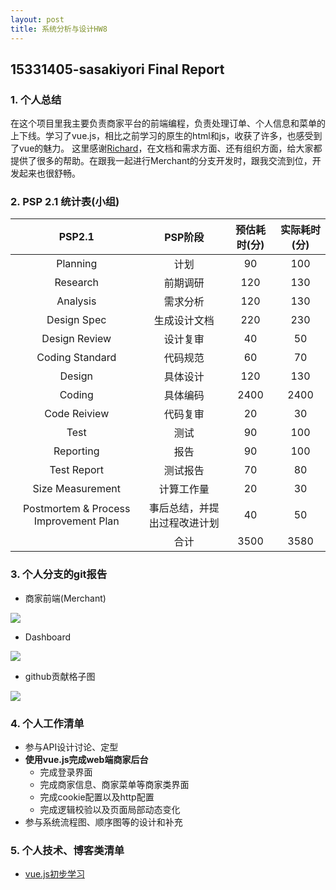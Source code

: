 ```yaml
---
layout: post
title: 系统分析与设计HW8
---
```


## 15331405-sasakiyori   Final Report

### 1. 个人总结

在这个项目里我主要负责商家平台的前端编程，负责处理订单、个人信息和菜单的上下线。学习了vue.js，相比之前学习的原生的html和js，收获了许多，也感受到了vue的魅力。
这里感谢[Richard](https://github.com/YinghongZhang)，在文档和需求方面、还有组织方面，给大家都提供了很多的帮助。在跟我一起进行Merchant的分支开发时，跟我交流到位，开发起来也很舒畅。

### 2. PSP 2.1 统计表(小组)

|                PSP2.1                 |     PSP阶段      | 预估耗时(分) | 实际耗时(分) |
| :-----------------------------------: | :------------: | :-----: | :-----: |
|               Planning                |       计划       |   90    |   100   |
|               Research                |      前期调研      |   120   |   130   |
|               Analysis                |      需求分析      |   120   |   130   |
|              Design Spec              |     生成设计文档     |   220   |   230   |
|             Design Review             |      设计复审      |   40    |   50    |
|            Coding Standard            |      代码规范      |   60    |   70    |
|                Design                 |      具体设计      |   120   |   130   |
|                Coding                 |      具体编码      |  2400   |  2400   |
|             Code Reiview              |      代码复审      |   20    |   30    |
|                 Test                  |       测试       |   90    |   100   |
|               Reporting               |       报告       |   90    |   100   |
|              Test Report              |      测试报告      |   70    |   80    |
|           Size Measurement            |     计算工作量      |   20    |   30    |
| Postmortem & Process Improvement Plan | 事后总结，并提出过程改进计划 |   40    |   50    |
|                                       |       合计       |  3500   |  3580   |

### 3. 个人分支的git报告
- 商家前端(Merchant)

![]({{site.baseurl}}/assets/img/pexels/final-15331405-1.png)

- Dashboard

![]({{site.baseurl}}/assets/img/pexels/final-15331405-2.png)

- github贡献格子图

![]({{site.baseurl}}/assets/img/pexels/final-15331405-3.png)


### 4. 个人工作清单
- 参与API设计讨论、定型
- **使用vue.js完成web端商家后台**
	- 完成登录界面
	- 完成商家信息、商家菜单等商家类界面
	- 完成cookie配置以及http配置
	- 完成逻辑校验以及页面局部动态变化
- 参与系统流程图、顺序图等的设计和补充

### 5. 个人技术、博客类清单
- [vue.js初步学习](https://sasakiyori.github.io/2018/04/12/SAD-hw3.html)